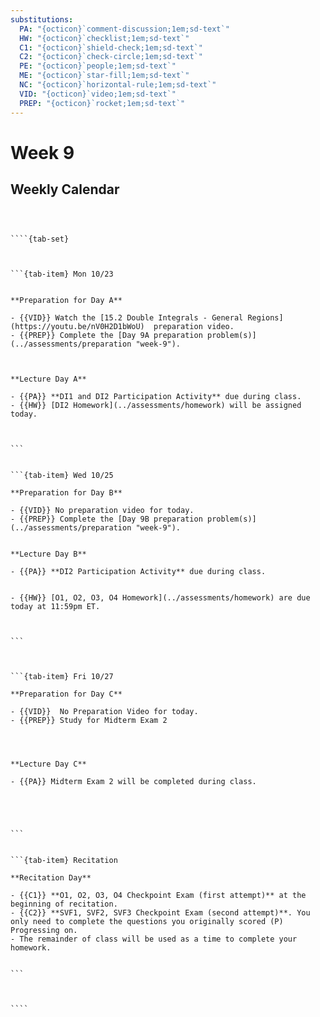 ```yaml
---
substitutions:
  PA: "{octicon}`comment-discussion;1em;sd-text`"
  HW: "{octicon}`checklist;1em;sd-text`"
  C1: "{octicon}`shield-check;1em;sd-text`"
  C2: "{octicon}`check-circle;1em;sd-text`"
  PE: "{octicon}`people;1em;sd-text`"
  ME: "{octicon}`star-fill;1em;sd-text`"
  NC: "{octicon}`horizontal-rule;1em;sd-text`"
  VID: "{octicon}`video;1em;sd-text`"
  PREP: "{octicon}`rocket;1em;sd-text`"
---
```


Week 9
============================

## Weekly Calendar


`````{card}



````{tab-set}



```{tab-item} Mon 10/23


**Preparation for Day A**

- {{VID}} Watch the [15.2 Double Integrals - General Regions](https://youtu.be/nV0H2D1bWoU)  preparation video. 
- {{PREP}} Complete the [Day 9A preparation problem(s)](../assessments/preparation "week-9").



**Lecture Day A**

- {{PA}} **DI1 and DI2 Participation Activity** due during class.
- {{HW}} [DI2 Homework](../assessments/homework) will be assigned today.



```


```{tab-item} Wed 10/25

**Preparation for Day B**

- {{VID}} No preparation video for today. 
- {{PREP}} Complete the [Day 9B preparation problem(s)](../assessments/preparation "week-9").


**Lecture Day B**

- {{PA}} **DI2 Participation Activity** due during class.


- {{HW}} [O1, O2, O3, O4 Homework](../assessments/homework) are due today at 11:59pm ET.



```



```{tab-item} Fri 10/27

**Preparation for Day C**

- {{VID}}  No Preparation Video for today.   
- {{PREP}} Study for Midterm Exam 2




**Lecture Day C**

- {{PA}} Midterm Exam 2 will be completed during class.





```


```{tab-item} Recitation

**Recitation Day** 

- {{C1}} **O1, O2, O3, O4 Checkpoint Exam (first attempt)** at the beginning of recitation.
- {{C2}} **SVF1, SVF2, SVF3 Checkpoint Exam (second attempt)**. You only need to complete the questions you originally scored (P) Progressing on.
- The remainder of class will be used as a time to complete your homework.


```



````

`````









